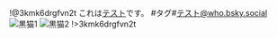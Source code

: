 !@3kmk6drgfvn2t
これは[テスト](https://vaporoid.com/)です。
#タグ#テスト@who.bsky.social 
![黒猫1](test01.jpg)
![黒猫2](test02.jpg)
!>3kmk6drgfvn2t
